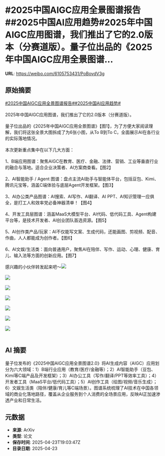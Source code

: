 # #2025中国AIGC应用全景图谱报告##2025中国AI应用趋势#2025年中国AIGC应用图谱，我们推出了它的2.0版本（分赛道版）。量子位出品的《2025年中国AIGC应用全景图谱...

**URL**: https://weibo.com/6105753431/PoBovdV3g

## 原始摘要

<a href="https://m.weibo.cn/search?containerid=231522type%3D1%26t%3D10%26q%3D%232025%E4%B8%AD%E5%9B%BDAIGC%E5%BA%94%E7%94%A8%E5%85%A8%E6%99%AF%E5%9B%BE%E8%B0%B1%E6%8A%A5%E5%91%8A%23&amp;extparam=%232025%E4%B8%AD%E5%9B%BDAIGC%E5%BA%94%E7%94%A8%E5%85%A8%E6%99%AF%E5%9B%BE%E8%B0%B1%E6%8A%A5%E5%91%8A%23" data-hide=""><span class="surl-text">#2025中国AIGC应用全景图谱报告#</span></a><a href="https://m.weibo.cn/search?containerid=231522type%3D1%26t%3D10%26q%3D%232025%E4%B8%AD%E5%9B%BDAI%E5%BA%94%E7%94%A8%E8%B6%8B%E5%8A%BF%23&amp;extparam=%232025%E4%B8%AD%E5%9B%BDAI%E5%BA%94%E7%94%A8%E8%B6%8B%E5%8A%BF%23" data-hide=""><span class="surl-text">#2025中国AI应用趋势#</span></a><br><br>2025年中国AIGC应用图谱，我们推出了它的2.0版本（分赛道版）。<br><br>量子位出品的《2025年中国AIGC应用全景图谱》【图1】，为了方便大家阅读理解，我们将这张全景大图拆成了为6张小图，从To B到To C，全面展示AI在各行业的实际落地情况。<br><br>本次更新重点集中在以下几大方面：<br><br>1、B端应用图谱：聚焦AIGC在教育、医疗、金融、法律、营销、工业等垂直行业的融合与落地。适合企业决策者、AI方案商查看。【图2】<br><br>2、AI智能助手 / Agent 图谱：盘点主流AI助手与智能体平台，包括豆包、Kimi、腾讯元宝等，涵盖C端体验与底层Agent开发框架。【图3】<br><br>3、AI办公类产品图谱：AI搜索、AI写作、AI翻译、AI PPT、AI知识管理一应俱全，是打工人和效率党必备神器清单！【图4】<br><br>4、开发工具层图谱：涵盖MaaS大模型平台、AI代码、低代码工具、Agent构建平台等，是技术开发者、AI创业团队首选资源。【图5】<br><br>5、AI创作类产品/玩家：AI不仅能写文案、生成代码，还能画图、剪视频、配音、作曲，人人都能成为创作者。【图6】<br><br>6、AI文娱/生活类：面向普通用户，聚焦AI在陪伴、写作、运动、心理、健康、育儿、输入法等方面的创新应用。【图7】<br><br>感兴趣的小伙伴转发起来吧～<img style="" src="https://tvax3.sinaimg.cn/large/006Fd7o3ly1i0r376thrxj316f0u07cs.jpg" referrerpolicy="no-referrer"><br><br><img style="" src="https://tvax4.sinaimg.cn/large/006Fd7o3ly1i0r37a3paaj30u01hc47t.jpg" referrerpolicy="no-referrer"><br><br><img style="" src="https://tvax1.sinaimg.cn/large/006Fd7o3ly1i0r37d8v4rj30u01hc44o.jpg" referrerpolicy="no-referrer"><br><br><img style="" src="https://tvax4.sinaimg.cn/large/006Fd7o3ly1i0r37e4jp2j30u01hcgvm.jpg" referrerpolicy="no-referrer"><br><br><img style="" src="https://tvax1.sinaimg.cn/large/006Fd7o3ly1i0r37f0kr6j30u01hcwlx.jpg" referrerpolicy="no-referrer"><br><br><img style="" src="https://tvax2.sinaimg.cn/large/006Fd7o3ly1i0r37fb5ebj30a00hstae.jpg" referrerpolicy="no-referrer"><br><br><img style="" src="https://tvax1.sinaimg.cn/large/006Fd7o3ly1i0r37fji1pj30a00hsabd.jpg" referrerpolicy="no-referrer"><br><br>

## AI 摘要

量子位发布的《2025中国AIGC应用全景图谱2.0》将AI生成内容（AIGC）应用划分为六大领域：1）B端行业应用（教育/医疗/金融等）；2）AI智能助手（豆包、Kimi等C端产品及开发框架）；3）AI办公工具（写作/翻译/PPT等效率工具）；4）开发者工具（MaaS平台/低代码工具）；5）AI创作工具（绘图/视频/音乐生成）；6）文娱生活类（陪伴/健康/育儿等C端场景）。图谱系统梳理了AI技术在中国各领域的商业化落地路径，覆盖从企业服务到个人消费的全场景应用，反映AI正加速渗透产业和日常生活。

## 元数据

- **来源**: ArXiv
- **类型**: 论文
- **保存时间**: 2025-04-23T19:03:47Z
- **目录日期**: 2025-04-23
